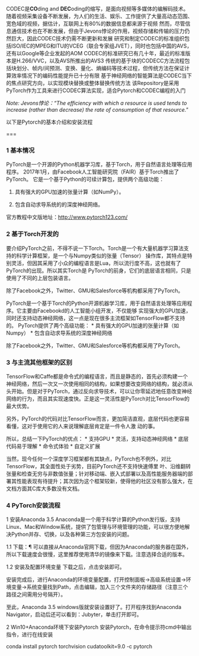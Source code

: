 
CODEC是**CO**ding and **DEC**oding的缩写，是面向视频等多媒体的编解码技术。
随着视频采集设备不断发展，为人们的生活、娱乐、工作提供了大量高动态范围、宽色域的视频，据估计，互联网上有80%的数据信息都来源于视频
然而，尽管信息通信技术也在不断发展，但由于Jevons悖论的作用，视频存储和传输的压力仍然巨大，因此CODEC技术仍需不断更新和发展
研究和制定CODEC的标准组织包括ISO/IEC的MPEG和ITU的VCEG（联合专家组JVET），同时也包括中国的AVS，还有以Google等企业发起的AOM
CODEC的标准研究已有几十年，最近的标准版本是H.266/VVC，以及AVS所推出的AVS3
传统的基于块的CODECC方法流程包括块划分、帧内/间预测、变换、量化、熵编码等技术过程，但传统方法在保证计算效率情况下的编码性能提升已十分有限
基于神经网络的智能算法是CODEC当下的焦点研究方向，以实现模块替换或整体替换传统方法
该Repository是采用PyTorch作为工具来进行CODEC算法实现，适合Pytorch和CODEC编程的入门

*Note: Jevons悖论：“The efficiency with which a resource is used tends to increase (rather than decrease) the rate of consumption of that resource."*

以下是Pytorch的基本介绍和安装流程

===
### 1 基本情况
PyTorch是一个开源的Python机器学习库，基于Torch，用于自然语言处理等应用程序。
2017年1月，由Facebook人工智能研究院（FAIR）基于Torch推出了PyTorch。
它是一个基于Python的可续计算包，提供两个高级功能：

1. 具有强大的GPU加速的张量计算（如NumPy）。

2. 包含自动求导系统的的深度神经网络。

官方教程中文版地址：http://www.pytorch123.com/

### 2 基于Torch开发的

要介绍PyTorch之前，不得不说一下Torch。Torch是一个有大量机器学习算法支持的科学计算框架，是一个与Numpy类似的张量（Tensor） 操作库，其特点是特别灵活，但因其采用了小众的编程语言是Lua，所以流行度不高，这也就有了PyTorch的出现。所以其实Torch是 PyTorch的前身，它们的底层语言相同，只是使用了不同的上层包装语言。

除了Facebook之外，Twitter、GMU和Salesforce等机构都采用了PyTorch。

PyTorch是一个基于Torch的Python开源机器学习库，用于自然语言处理等应用程序。它主要由Facebookd的人工智能小组开发，不仅能够 实现强大的GPU加速，同时还支持动态神经网络，这一点是现在很多主流框架如TensorFlow都不支持的。 PyTorch提供了两个高级功能： * 具有强大的GPU加速的张量计算（如Numpy） * 包含自动求导系统的深度神经网络

除了Facebook之外，Twitter、GMU和Salesforce等机构都采用了PyTorch。

### 3 与主流其他框架的区别

TensorFlow和Caffe都是命令式的编程语言，而且是静态的，首先必须构建一个神经网络，然后一次又一次使用相同的结构，如果想要改变网络的结构，就必须从头开始。但是对于PyTorch，通过反向求导技术，可以让你零延迟地任意改变神经网络的行为，而且其实现速度快。正是这一灵活性是PyTorch对比TensorFlow的最大优势。

另外，PyTorch的代码对比TensorFlow而言，更加简洁直观，底层代码也更容易看懂，这对于使用它的人来说理解底层肯定是一件令人激 动的事。

所以，总结一下PyTorch的优点： * 支持GPU * 灵活，支持动态神经网络 * 底层代码易于理解 * 命令式体验 * 自定义扩展

当然，现今任何一个深度学习框架都有其缺点，PyTorch也不例外，对比TensorFlow，其全面性处于劣势，目前PyTorch还不支持快速傅里 叶、沿维翻转张量和检查无穷与非数值张量；针对移动端、嵌入式部署以及高性能服务器端的部署其性能表现有待提升；其次因为这个框架较新，使得他的社区没有那么强大，在文档方面其C库大多数没有文档。

### 4 PyTorch安装流程
1 安装Anaconda 3.5
Anaconda是一个用于科学计算的Python发行版，支持Linux、Mac和Window系统，提供了包管理与环境管理的功能，可以很方便地解决Python并存、切换，以及各种第三方包安装的问题。

1.1 下载：¶
可以直接从Anaconda官网下载，但因为Anaconda的服务器在国外，所以下载速度会很慢，这里推荐使用清华的镜像来下载。注意选择合适的版本。

1.2 安装及配置环境变量
下载之后，点击安装即可。

安装完成后，进行Anaconda的环境变量配置，打开控制面板->高级系统设置->环境变量->系统变量找到Path，点击编辑，加入三个文件夹的存储路径（注意三个路径之间需用分号隔开）。

至此，Anaconda 3.5 windows版就安装设置好了。打开程序找到Anaconda Navigator，启动后还可以看到：Jubyter，单击打开即可。

2 Win10+Anaconda环境下安装Pytorch
安装Pytorch，在命令提示符cmd中输出指令，进行在线安装

conda install pytorch torchvision cudatoolkit=9.0 -c pytorch

